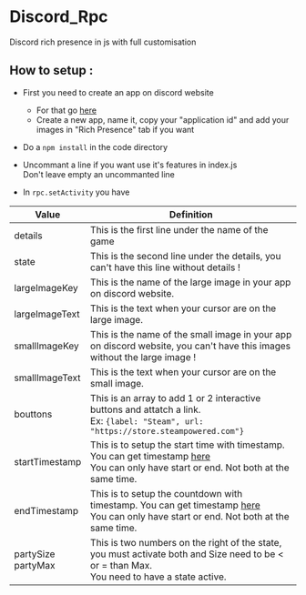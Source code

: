 # Discord_Rpc
Discord rich presence in js with full customisation
## How to setup :
- First you need to create an app on discord website
    - For that go [here](https://discord.com/developers/applications)
    - Create a new app, name it, copy your "application id" and add your images in "Rich Presence" tab if you want

- Do a ```npm install``` in the code directory

- Uncommant a line if you want use it's features in index.js   
    Don't leave empty an uncommanted line

- In ```rpc.setActivity``` you have
  
| Value                   | Definition                                                                                                                                                                    |
| ----------------------- | ----------------------------------------------------------------------------------------------------------------------------------------------------------------------------- |
| details                 | This is the first line under the name of the game                                                                                                                             |
| state                   | This is the second line under the details, you can't have this line without details !                                                                                         |
| largeImageKey           | This is the name of the large image in your app on discord website.                                                                                                           |
| largeImageText          | This is the text when your cursor are on the large image.                                                                                                                     |
| smallImageKey           | This is the name of the small image in your app on discord website, you can't have this images without the large image !                                                      |
| smallImageText          | This is the text when your cursor are on the small image.                                                                                                                     |
| bouttons                | This is an array to add 1 or 2 interactive buttons and attatch a link. <br> Ex: ```{label: "Steam", url: "https://store.steampowered.com"}```                                 |
| startTimestamp          | This is to setup the start time with timestamp. You can get timestamp [here](https://www.epochconverter.com/) <br> You can only have start or end. Not both at the same time. |
| endTimestamp            | This is to setup the countdown with timestamp. You can get timestamp [here](https://www.epochconverter.com/) <br> You can only have start or end. Not both at the same time.  |
| partySize <br> partyMax | This is two numbers on the right of the state, you must activate both and Size need to be < or = than Max. <br> You need to have a state active.                              |
